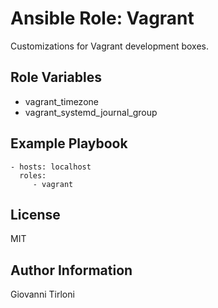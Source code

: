 Ansible Role: Vagrant
=====================

Customizations for Vagrant development boxes.

Role Variables
--------------

 * vagrant_timezone
 * vagrant_systemd_journal_group

Example Playbook
----------------

    - hosts: localhost
      roles:
         - vagrant

License
-------

MIT

Author Information
------------------

Giovanni Tirloni
